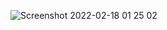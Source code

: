 
![Screenshot 2022-02-18 01 25 02](https://user-images.githubusercontent.com/90040159/154561525-84d1ee95-7a28-47a2-baf4-2afff818e75c.png)
